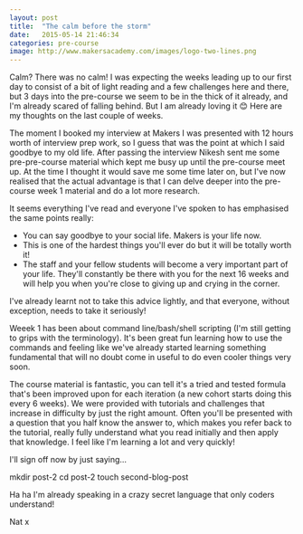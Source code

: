 ```yaml
---
layout: post
title:  "The calm before the storm"
date:   2015-05-14 21:46:34
categories: pre-course
image: http://www.makersacademy.com/images/logo-two-lines.png
---
```


Calm? There was no calm! I was expecting the weeks leading up to our first day to consist of a bit of light reading and a few challenges here and there, but 3 days into the pre-course we seem to be in the thick of it already, and I'm already scared of falling behind. But I am already loving it 😊 Here are my thoughts on the last couple of weeks.

The moment I booked my interview at Makers I was presented with 12 hours worth of interview prep work, so I guess that was the point at which I said goodbye to my old life. After passing the interview Nikesh sent me some pre-pre-course material which kept me busy up until the pre-course meet up. At the time I thought it would save me some time later on, but I've now realised that the actual advantage is that I can delve deeper into the pre-course week 1 material and do a lot more research. 

It seems everything I've read and everyone I've spoken to has emphasised the same points really:

<ul>
<li>You can say goodbye to your social life. Makers is your life now.</li>
<li>This is one of the hardest things you'll ever do but it will be totally worth it!</li>
<li>The staff and your fellow students will become a very important part of your life. They'll constantly be there with you for the next 16 weeks and will help you when you're close to giving up and crying in the corner.</li>
</ul>

I've already learnt not to take this advice lightly, and that everyone, without exception, needs to take it seriously!

Weeek 1 has been about command line/bash/shell scripting (I'm still getting to grips with the terminology). It's been great fun learning how to use the commands and feeling like we've already started learning something fundamental that will no doubt come in useful to do even cooler things very soon. 

The course material is fantastic, you can tell it's a tried and tested formula that's been improved upon for each iteration (a new cohort starts doing this every 6 weeks). We were provided with tutorials and challenges that increase in difficulty by just the right amount. Often you'll be presented with a question that you half know the answer to, which makes you refer back to the tutorial, really fully understand what you read initially and then apply that knowledge. I feel like I'm learning a lot and very quickly!

I'll sign off now by just saying... 

mkdir post-2
cd post-2
touch second-blog-post

Ha ha I'm already speaking in a crazy secret language that only coders understand!

Nat x